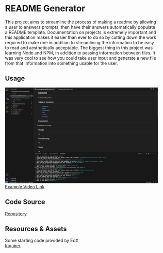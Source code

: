# README Generator
This project aims to streamline the process of making a readme by allowing a user to answers prompts, then have their answers automatically populate a README template. Documentation on projects is extremely important and this application makes it easier than ever to do so by cutting down the work required to make one in addition to streamlining the information to be easy to read and aesthetically acceptable. The biggest thing in this project was learning Node and NPM, in addition to passing information between files. It was very cool to see how you could take user input and generate a new file from that information into something usable for the user.

## Usage
![Screenshot](./assets/readmescreenshot.png)<br>
[Example Video Link](https://drive.google.com/file/d/1YvDA-GJVqA3hM-3AWxAPzIgkjBLj53cu/view)

## Code Source
[Repository](https://github.com/alexismenendez/amenendez-readme-generator)

## Resources & Assets
Some starting code provided by EdX<br>
[Inquirer](https://www.npmjs.com/package/inquirer/v/8.2.4)